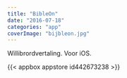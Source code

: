 ```yaml
---
title: "BibleOn"
date: "2016-07-18"
categories: "app"
coverImage: "bijbleon.jpg"
---
```


Willibrordvertaling. Voor iOS.

<!--more-->

{{< appbox appstore id442673238 >}}
